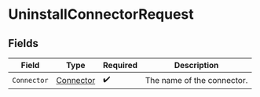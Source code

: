 # UninstallConnectorRequest


## Fields

| Field                                             | Type                                              | Required                                          | Description                                       |
| ------------------------------------------------- | ------------------------------------------------- | ------------------------------------------------- | ------------------------------------------------- |
| `Connector`                                       | [Connector](../../Models/Components/Connector.md) | :heavy_check_mark:                                | The name of the connector.                        |